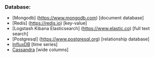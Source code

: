 ### Database:

* [Mongodb] (https://www.mongodb.com) [document database]
* [Redis] (https://redis.io) [key-value]
* [Logstash Kibana Elasticsearch] (https://www.elastic.co) [full text search]
* [Postgresql] (https://www.postgresql.org) [relationship database]
* [InfluxDB](https://influxdata.com/) [time series]
* [Cassandra](https://cassandra.apache.org/) [wide columns]
